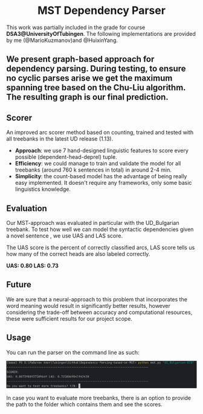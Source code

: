 <h1 align="center"> MST Dependency Parser </h1>

This work was partially included in the grade for course **DSA3@UniversityOfTubingen**.
The following implementations are provided by me (@MarioKuzmanov)and @HuixinYang.

We present graph-based approach for dependency parsing. During testing, to ensure no cyclic parses
arise we get the maximum spanning tree based on the Chu-Liu algorithm. The resulting graph is our final prediction.
---

## Scorer

An improved arc scorer method based on counting, trained and tested with all treebanks in the latest UD release (1.13).

- **Approach**: we use 7 hand-designed linguistic features to score every possible (dependent-head-deprel) tuple.
- **Efficiency**: we could manage to train and validate the model for all treebanks (around 760 k sentences in total) in
  around 2-4 min.
- **Simplicity**: the count-based model has the advantage of being really easy implemented. It doesn't require any
  frameworks, only some basic linguistics knowledge.

## Evaluation

Our MST-approach was evaluated in particular with the UD_Bulgarian treebank. To test how well we can model the syntactic
dependencies given a novel sentence , we use UAS and LAS score.

The UAS score is the percent of correctly classified arcs, LAS score tells us how many of the correct heads are also
labeled correctly.

**UAS: 0.80 LAS: 0.73**

## Future

We are sure that a neural-approach to this problem that incorporates the word meaning would result in significantly
better results, however considering the trade-off between accuracy and computational resources, these were sufficient
results for our project scope.

## Usage

You can run the parser on the command line as such:

![usage/run.png](usage/run.png)

In case you want to evaluate more treebanks, there is an option to provide the path to the folder which contains them
and see the scores.